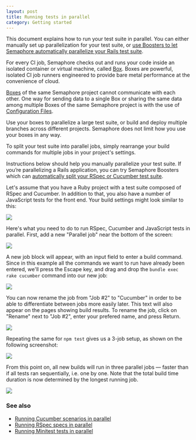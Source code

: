```yaml
---
layout: post
title: Running tests in parallel
category: Getting started
---
```


This document explains how to run your test suite in parallel. You can 
either manually set up parallelization for your test suite, or [use Boosters to let Semaphore automatically parallelize your Rails test suite](/docs/about-boosters.html).

For every CI job, Semaphore checks out and runs your code inside an isolated
container or virtual machine, called [Box](/pricing). Boxes are powerful,
isolated CI job runners engineered to provide bare metal performance
at the convenience of cloud.

[Boxes](/pricing) of the same Semaphore project cannot communicate with each other. One way for sending data to a single Box or sharing the same data among multiple Boxes of the same Semaphore project is with the use of [Configuration Files](/docs/adding-configuration-files.html).

Use your boxes to parallelize a large test suite, or build and deploy multiple
branches across different projects. Semaphore does not limit how you use your
boxes in any way.

To split your test suite into parallel jobs, simply rearrange your build
commands for multiple jobs in your project's settings.

Instructions below should help you manually parallelize your test suite. 
If you’re parallelizing a Rails application, you can try Semaphore Boosters 
which can [automatically split your RSpec or Cucumber test suite](/docs/about-boosters.html).

Let's assume that you have a Ruby project with a test suite composed of RSpec
and Cucumber. In addition to that, you also have a number of JavaScript tests
for the front end. Your build settings might look similar to this:

<img src="/docs/assets/img/running-tests-in-parallel/starting-point.png" class="img-responsive">

Here's what you need to do to run RSpec, Cucumber and JavaScript tests in parallel.
First, add a new "Parallel job" near the bottom of the screen:

<img src="/docs/assets/img/running-tests-in-parallel/adding-parallel-job.png" class="img-responsive">

A new job block will appear, with an input field to enter a build command.
Since in this example all the commands we want to run have already been entered,
we'll press the Escape key, and drag and drop the `bundle exec rake cucumber`
command into our new job:

<img src="/docs/assets/img/running-tests-in-parallel/dragging-command.png" class="img-responsive">

You can now rename the job from "Job #2" to "Cucumber" in order to be able to
differentiate between jobs more easily later. This text will also appear on
the pages showing build results. To rename the job, click on "Rename" next to
"Job #2", enter your prefered name, and press Return.

<img src="/docs/assets/img/running-tests-in-parallel/renaming-job.png" class="img-responsive">

Repeating the same for `npm test` gives us a 3-job setup, as shown on the
following screenshot:

<img src="/docs/assets/img/running-tests-in-parallel/final-result.png" class="img-responsive">

From this point on, all new builds will run in three parallel jobs — faster than
if all tests ran sequentially, i.e. one by one. Note that the total build time
duration is now determined by the longest running job.

<img src="/docs/assets/img/running-tests-in-parallel/resulting-build.png" class="img-responsive">


### See also

- [Running Cucumber scenarios in parallel](/docs/running-cucumber-scenarios-in-threads.html)
- [Running RSpec specs in parallel](/docs/running-rspec-specs-in-threads.html)
- [Running Minitest tests in parallel](/docs/running-minitest-tests-in-threads.html)
